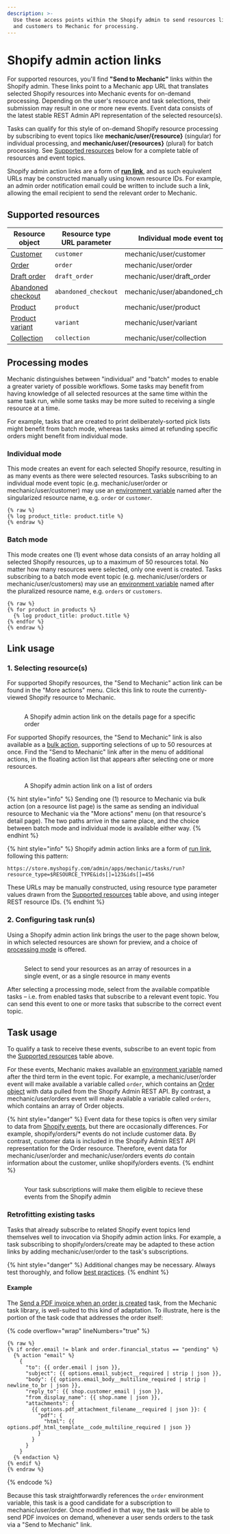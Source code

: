 ```yaml
---
description: >-
  Use these access points within the Shopify admin to send resources like orders
  and customers to Mechanic for processing.
---
```


# Shopify admin action links

For supported resources, you'll find **"Send to Mechanic"** links within the Shopify admin. These links point to a Mechanic app URL that translates selected Shopify resources into Mechanic events for on-demand processing. Depending on the user's resource and task selections, their submission may result in one or more new events. Event data consists of the latest stable REST Admin API representation of the selected resource(s).

Tasks can qualify for this style of on-demand Shopify resource processing by subscribing to event topics like **mechanic/user/{resource}** (singular) for individual processing, and **mechanic/user/{resources}** (plural) for batch processing. See [Supported resources](admin-action-links.md#supported-resources) below for a complete table of resources and event topics.

Shopify admin action links are a form of [**run link**](../../platform/integrations/run-links.md), and as such equivalent URLs may be constructed manually using known resource IDs. For example, an admin order notification email could be written to include such a link, allowing the email recipient to send the relevant order to Mechanic.

## Supported resources

| Resource object                                                                                               | Resource type URL parameter | Individual mode event topic       | Batch mode event topic             |
| ------------------------------------------------------------------------------------------------------------- | --------------------------- | --------------------------------- | ---------------------------------- |
| [Customer](https://shopify.dev/api/admin-rest/latest/resources/customer#resource-object)                      | `customer`                  | mechanic/user/customer            | mechanic/user/customers            |
| [Order](https://shopify.dev/api/admin-rest/latest/resources/order#resource-object)                            | `order`                     | mechanic/user/order               | mechanic/user/orders               |
| [Draft order](https://shopify.dev/api/admin-rest/latest/resources/draftorder#resource-object)                 | `draft_order`               | mechanic/user/draft\_order        | mechanic/user/draft\_orders        |
| [Abandoned checkout](https://shopify.dev/api/admin-rest/latest/resources/abandoned-checkouts#resource-object) | `abandoned_checkout`        | mechanic/user/abandoned\_checkout | mechanic/user/abandoned\_checkouts |
| [Product](https://shopify.dev/api/admin-rest/latest/resources/product#resource-object)                        | `product`                   | mechanic/user/product             | mechanic/user/products             |
| [Product variant](https://shopify.dev/api/admin-rest/latest/resources/product-variant#resource-object)        | `variant`                   | mechanic/user/variant             | mechanic/user/variants             |
| [Collection](https://shopify.dev/api/admin-rest/latest/resources/collection#resource-object)                  | `collection`                | mechanic/user/collection          | mechanic/user/collections          |

## Processing modes

Mechanic distinguishes between "individual" and "batch" modes to enable a greater variety of possible workflows. Some tasks may benefit from having knowledge of all selected resources at the same time within the same task run, while some tasks may be more suited to receiving a single resource at a time.

For example, tasks that are created to print deliberately-sorted pick lists might benefit from batch mode, whereas tasks aimed at refunding specific orders might benefit from individual mode.

### Individual mode

This mode creates an event for each selected Shopify resource, resulting in as many events as there were selected resources. Tasks subscribing to an individual mode event topic (e.g. mechanic/user/order or mechanic/user/customer) may use an [environment variable](../tasks/code/environment-variables.md) named after the singularized resource name, e.g. `order` or `customer`.

```liquid
{% raw %}
{% log product_title: product.title %}
{% endraw %}
```

### Batch mode

This mode creates one (1) event whose data consists of an array holding all selected Shopify resources, up to a maximum of 50 resources total. No matter how many resources were selected, only one event is created. Tasks subscribing to a batch mode event topic (e.g. mechanic/user/orders or mechanic/user/customers) may use an [environment variable](../tasks/code/environment-variables.md) named after the pluralized resource name, e.g. `orders` or `customers`.

```liquid
{% raw %}
{% for product in products %}
  {% log product_title: product.title %} 
{% endfor %}
{% endraw %}
```

## Link usage

### 1. Selecting resource(s)

For supported Shopify resources, the "Send to Mechanic" action link can be found in the "More actions" menu. Click this link to route the currently-viewed Shopify resource to Mechanic.

<figure><img src="../../.gitbook/assets/selecting resources.png" alt=""><figcaption><p>A Shopify admin action link on the details page for a specific order</p></figcaption></figure>

For supported Shopify resources, the "Send to Mechanic" link is also available as a [bulk action](https://help.shopify.com/en/manual/shopify-admin/productivity-tools/bulk-actions), supporting selections of up to 50 resources at once. Find the "Send to Mechanic" link after in the menu of additional actions, in the floating action list that appears after selecting one or more resources.

<figure><img src="../../.gitbook/assets/selecting bulk resources.png" alt=""><figcaption><p>A Shopify admin action link on a list of orders</p></figcaption></figure>

{% hint style="info" %}
Sending one (1) resource to Mechanic via bulk action (on a resource list page) is the same as sending an individual resource to Mechanic via the "More actions" menu (on that resource's detail page). The two paths arrive in the same place, and the choice between batch mode and individual mode is available either way.
{% endhint %}

{% hint style="info" %}
Shopify admin action links are a form of [run link](../../platform/integrations/run-links.md), following this pattern:

```
https://store.myshopify.com/admin/apps/mechanic/tasks/run?resource_type=$RESOURCE_TYPE&ids[]=123&ids[]=456
```

These URLs may be manually constructed, using resource type parameter values drawn from the [Supported resources](admin-action-links.md#supported-resources) table above, and using integer REST resource IDs.
{% endhint %}

### 2. Configuring task run(s)

Using a Shopify admin action link brings the user to the page shown below, in which selected resources are shown for preview, and a choice of [processing mode](admin-action-links.md#processing-modes) is offered.

<figure><img src="../../.gitbook/assets/processingModes.gif" alt=""><figcaption><p>Select to send your resources as an array of resources in a single event, or as a single resource in many events</p></figcaption></figure>

After selecting a processing mode, select from the available compatible tasks – i.e. from enabled tasks that subscribe to a relevant event topic. You can send this event to one or more tasks that subscribe to the correct event topic.

## Task usage

To qualify a task to receive these events, subscribe to an event topic from the [Supported resources](admin-action-links.md#supported-resources) table above.

For these events, Mechanic makes available an [environment variable](../tasks/code/environment-variables.md) named after the third term in the event topic. For example, a mechanic/user/order event will make available a variable called `order`, which contains an [Order object](../../platform/liquid/shopify/order.md) with data pulled from the Shopify Admin REST API. By contrast, a mechanic/user/orders event will make available a variable called `orders`, which contains an array of Order objects.

{% hint style="danger" %}
Event data for these topics is often very similar to data from [Shopify events](events/), but there are occasionally differences. For example, shopify/orders/\* events do not include customer data. By contrast, customer data is included in the Shopify Admin REST API representation for the Order resource. Therefore, event data for mechanic/user/order and mechanic/user/orders events _do_ contain information about the customer, unlike shopify/orders events.
{% endhint %}

<figure><img src="../../.gitbook/assets/edit-task.png" alt=""><figcaption><p>Your task subscriptions will make them eligible to recieve these events from the Shopify admin</p></figcaption></figure>

### Retrofitting existing tasks

Tasks that already subscribe to related Shopify event topics lend themselves well to invocation via Shopify admin action links. For example, a task subscribing to shopify/orders/create may be adapted to these action links by adding mechanic/user/order to the task's subscriptions.

{% hint style="danger" %}
Additional changes may be necessary. Always test thoroughly, and follow [best practices](https://learn.mechanic.dev/techniques/writing-a-high-quality-task).
{% endhint %}

#### Example

The [Send a PDF invoice when an order is created](https://tasks.mechanic.dev/send-a-pdf-invoice-when-an-order-is-created) task, from the Mechanic task library, is well-suited to this kind of adaptation. To illustrate, here is the portion of the task code that addresses the order itself:

{% code overflow="wrap" lineNumbers="true" %}
```liquid
{% raw %}
{% if order.email != blank and order.financial_status == "pending" %}
  {% action "email" %}
    {
      "to": {{ order.email | json }},
      "subject": {{ options.email_subject__required | strip | json }},
      "body": {{ options.email_body__multiline_required | strip | newline_to_br | json }},
      "reply_to": {{ shop.customer_email | json }},
      "from_display_name": {{ shop.name | json }},
      "attachments": {
        {{ options.pdf_attachment_filename__required | json }}: {
          "pdf": {
            "html": {{ options.pdf_html_template__code_multiline_required | json }}
          }
        }
      }
    }
  {% endaction %}
{% endif %}
{% endraw %}
```
{% endcode %}

Because this task straightforwardly references the `order` environment variable, this task is a good candidate for a subscription to mechanic/user/order. Once modified in that way, the task will be able to send PDF invoices on demand, whenever a user sends orders to the task via a "Send to Mechanic" link.
